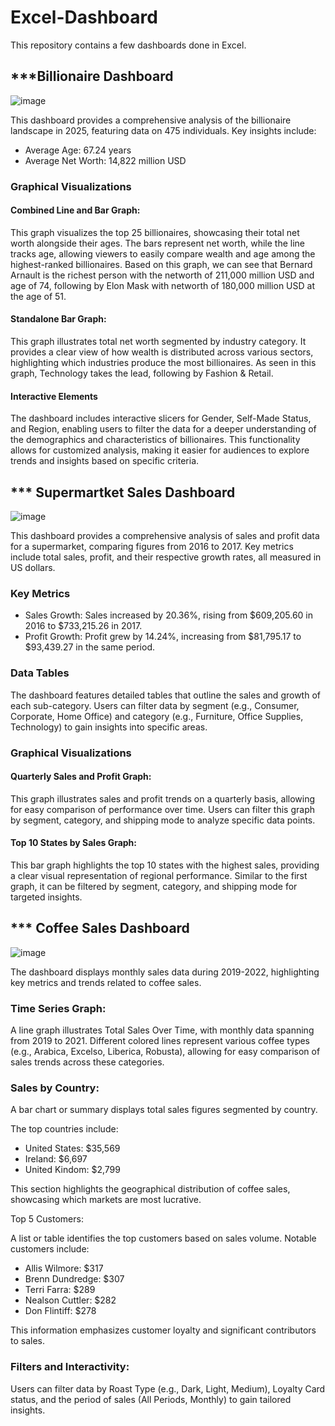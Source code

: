 # Excel-Dashboard

This repository contains a few dashboards done in Excel.

## ***Billionaire Dashboard

![image](https://github.com/user-attachments/assets/f3f43fb7-480a-4a7a-a060-059bb0c00547)

This dashboard provides a comprehensive analysis of the billionaire landscape in 2025, featuring data on 475 individuals. Key insights include:

- Average Age: 67.24 years
- Average Net Worth: 14,822 million USD

### Graphical Visualizations
#### Combined Line and Bar Graph:

This graph visualizes the top 25 billionaires, showcasing their total net worth alongside their ages. The bars represent net worth, while the line tracks age, allowing viewers to easily compare wealth and age among the highest-ranked billionaires. Based on this graph, we can see that Bernard Arnault is the richest person with the networth of 211,000 million USD and age of 74, following by Elon Mask with networth of 180,000 million USD at the age of 51.

#### Standalone Bar Graph:

This graph illustrates total net worth segmented by industry category. It provides a clear view of how wealth is distributed across various sectors, highlighting which industries produce the most billionaires. As seen in this graph, Technology takes the lead, following by Fashion & Retail.

#### Interactive Elements

The dashboard includes interactive slicers for Gender, Self-Made Status, and Region, enabling users to filter the data for a deeper understanding of the demographics and characteristics of billionaires. This functionality allows for customized analysis, making it easier for audiences to explore trends and insights based on specific criteria.

## *** Supermartket Sales Dashboard

![image](https://github.com/user-attachments/assets/66d7b753-48f7-489d-9396-366d342dbf9b)

This dashboard provides a comprehensive analysis of sales and profit data for a supermarket, comparing figures from 2016 to 2017. Key metrics include total sales, profit, and their respective growth rates, all measured in US dollars.

### Key Metrics
- Sales Growth: Sales increased by 20.36%, rising from $609,205.60 in 2016 to $733,215.26 in 2017.
- Profit Growth: Profit grew by 14.24%, increasing from $81,795.17 to $93,439.27 in the same period.

### Data Tables
The dashboard features detailed tables that outline the sales and growth of each sub-category.
Users can filter data by segment (e.g., Consumer, Corporate, Home Office) and category (e.g., Furniture, Office Supplies, Technology) to gain insights into specific areas.

### Graphical Visualizations

#### Quarterly Sales and Profit Graph:

This graph illustrates sales and profit trends on a quarterly basis, allowing for easy comparison of performance over time.
Users can filter this graph by segment, category, and shipping mode to analyze specific data points.

#### Top 10 States by Sales Graph:

This bar graph highlights the top 10 states with the highest sales, providing a clear visual representation of regional performance.
Similar to the first graph, it can be filtered by segment, category, and shipping mode for targeted insights.

## *** Coffee Sales Dashboard

![image](https://github.com/user-attachments/assets/f4894704-31ac-4e4e-ac01-09b757310870)

The dashboard displays monthly sales data during 2019-2022, highlighting key metrics and trends related to coffee sales.

### Time Series Graph:

A line graph illustrates Total Sales Over Time, with monthly data spanning from 2019 to 2021. Different colored lines represent various coffee types (e.g., Arabica, Excelso, Liberica, Robusta), allowing for easy comparison of sales trends across these categories.

### Sales by Country:

A bar chart or summary displays total sales figures segmented by country.

The top countries include:
- United States: $35,569
- Ireland: $6,697
- United Kindom: $2,799

This section highlights the geographical distribution of coffee sales, showcasing which markets are most lucrative.

Top 5 Customers:

A list or table identifies the top customers based on sales volume. Notable customers include:
- Allis Wilmore: $317
- Brenn Dundredge: $307 
- Terri Farra: $289
- Nealson Cuttler: $282
- Don Flintiff: $278
  
This information emphasizes customer loyalty and significant contributors to sales.

### Filters and Interactivity:

Users can filter data by Roast Type (e.g., Dark, Light, Medium), Loyalty Card status, and the period of sales (All Periods, Monthly) to gain tailored insights.







